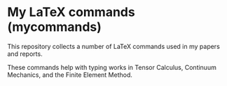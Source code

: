 # My LaTeX commands (mycommands)

This repository collects a number of LaTeX commands used in my papers and reports.

These commands help with typing works in Tensor Calculus, Continuum Mechanics, and the Finite Element Method.
